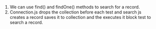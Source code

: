 1. We can use find() and findOne() methods to search for a record.
2. Connection.js drops the collection before each test and search js creates a record saves it to collection and the executes it block test to search a record.